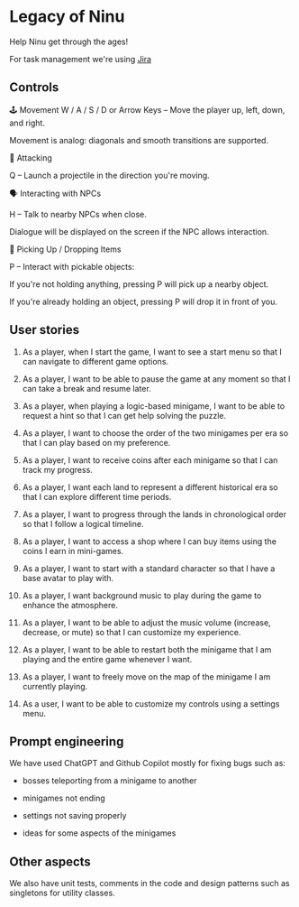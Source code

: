 # Legacy of Ninu

Help Ninu get through the ages!

For task management we're using [Jira](https://teodorlepadatu2004.atlassian.net/jira/software/projects/SCRUM/boards/1/backlog?atlOrigin=eyJpIjoiYzg0MjgyNjdlZWEzNDdmZmJkNjcxYWZiMDMyZDRiNTEiLCJwIjoiaiJ9)


## Controls

🕹 Movement
W / A / S / D or Arrow Keys – Move the player up, left, down, and right.

Movement is analog: diagonals and smooth transitions are supported.

🧨 Attacking

Q – Launch a projectile in the direction you're moving.



🗣 Interacting with NPCs

H – Talk to nearby NPCs when close.

Dialogue will be displayed on the screen if the NPC allows interaction.



👜 Picking Up / Dropping Items

P – Interact with pickable objects:

If you're not holding anything, pressing P will pick up a nearby object.

If you're already holding an object, pressing P will drop it in front of you.

## User stories

1.   As a player, when I start the game, I want to see a start menu so that I can navigate to different game options.

2.   As a player, I want to be able to pause the game at any moment so that I can take a break and resume later.

3.   As a player, when playing a logic-based minigame, I want to be able to request a hint so that I can get help solving the puzzle.

4.   As a player, I want to choose the order of the two minigames per era so that I can play based on my preference.

5.   As a player, I want to receive coins after each minigame so that I can track my progress.

6.   As a player, I want each land to represent a different historical era so that I can explore different time periods.

7.   As a player, I want to progress through the lands in chronological order so that I follow a logical timeline.

8.   As a player, I want to access a shop where I can buy items using the coins I earn in mini-games.

9.   As a player, I want to start with a standard character so that I have a base avatar to play with.

10.  As a player, I want background music to play during the game to enhance the atmosphere.

11.  As a player, I want to be able to adjust the music volume (increase, decrease, or mute) so that I can customize my experience.

12.  As a player, I want to be able to restart both the minigame that I am playing and the entire game whenever I want.

13.  As a player, I want to freely move on the map of the minigame I am currently playing.

14.  As a user, I want to be able to customize my controls using a settings menu.

## Prompt engineering

We have used ChatGPT and Github Copilot mostly for fixing bugs such as:

- bosses teleporting from a minigame to another

- minigames not ending

- settings not saving properly

- ideas for some aspects of the minigames

## Other aspects

We also have unit tests, comments in the code and design patterns such as singletons for utility classes.